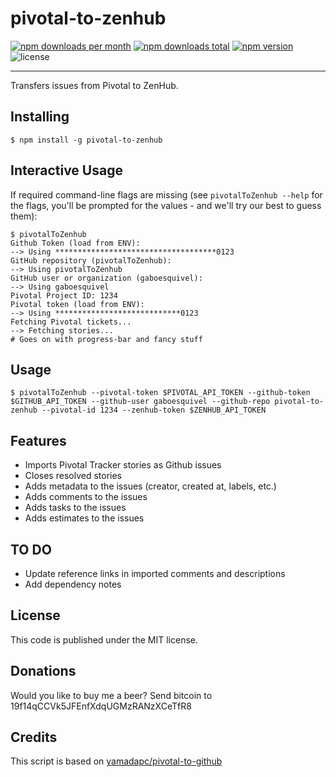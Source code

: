 pivotal-to-zenhub
=================
[![npm downloads per month](https://img.shields.io/npm/dm/pivotal-to-zenhub.svg)](https://www.npmjs.com/package/pivotal-to-zenhub)
[![npm downloads total](https://img.shields.io/npm/dt/pivotal-to-zenhub.svg)](https://www.npmjs.com/package/pivotal-to-zenhub)
[![npm version](https://img.shields.io/npm/v/pivotal-to-zenhub.svg)](https://www.npmjs.com/package/pivotal-to-zenhub)
![license](https://img.shields.io/npm/l/pivotal-to-zenhub.svg)
- - -
Transfers issues from Pivotal to ZenHub.

## Installing
```
$ npm install -g pivotal-to-zenhub
```

## Interactive Usage
If required command-line flags are missing (see `pivotalToZenhub --help` for
the flags, you'll be prompted for the values - and we'll try our best to guess
them):
```
$ pivotalToZenhub
Github Token (load from ENV):
--> Using ************************************0123
GitHub repository (pivotalToZenhub):
--> Using pivotalToZenhub
GitHub user or organization (gaboesquivel):
--> Using gaboesquivel
Pivotal Project ID: 1234
Pivotal token (load from ENV):
--> Using ****************************0123
Fetching Pivotal tickets...
--> Fetching stories...
# Goes on with progress-bar and fancy stuff
```

## Usage
```
$ pivotalToZenhub --pivotal-token $PIVOTAL_API_TOKEN --github-token $GITHUB_API_TOKEN --github-user gaboesquivel --github-repo pivotal-to-zenhub --pivotal-id 1234 --zenhub-token $ZENHUB_API_TOKEN
```

## Features
- Imports Pivotal Tracker stories as Github issues
- Closes resolved stories
- Adds metadata to the issues (creator, created at, labels, etc.)
- Adds comments to the issues
- Adds tasks to the issues
- Adds estimates to the issues

## TO DO
- Update reference links in imported comments and descriptions
- Add dependency notes

## License
This code is published under the MIT license.

## Donations
Would you like to buy me a beer? Send bitcoin to 19f14qCCVk5JFEnfXdqUGMzRANzXCeTfR8

## Credits

This script is based on [yamadapc/pivotal-to-github](https://github.com/yamadapc/pivotal-to-github)
